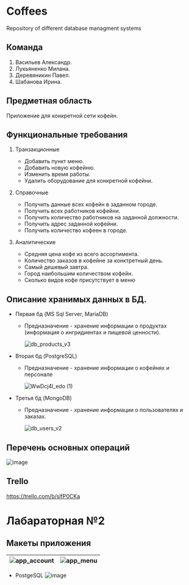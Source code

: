 # Coffees
Repository of different database managment systems

## Команда
1. Васильев Александр.
2. Лукьяненко Милана.
3. Деревяникин Павел.
4. Шабанова Ирина.

## Предметная область
Приложение для конкретной сети кофейн.

## Функциональные требования
1. Транзакционные
   - Добавить пункт меню.
   - Добавить новую кофейню.
   - Изменить время работы.
   - Удалить оборудование для конкретной кофейни.

2. Справочные
   - Получить данные всех кофейн в заданном городе.
   - Получить всех работников кофейни.
   - Получить количество работников на заданной должности.
   - Получить адрес заданной кофейни.
   - Получить количество кофеен в городе.
   
3. Аналитические
   - Средняя цена кофе из всего ассортимента.
   - Количество заказов в кофейне за конктретный день.
   - Самый дешевый завтра.
   - Город наибольшим количеством кофейн.
   - Сколько видов кофе присутствует в меню

## Описание хранимых данных в БД.
  - Первая бд (MS Sql Server, MariaDB)
    
    - Предназначение - хранение информации о продуктах (информация о ингридиентах и пищевой ценности).
  
      ![db_products_v3](https://user-images.githubusercontent.com/66141673/113042580-09cc9a80-91a4-11eb-8a69-3b64789a16fc.png)
  
  - Вторая бд (PostgreSQL)
  
    - Предназначение - хранение информации о кофейнях и персонале
  
      ![WwDcj4l_edo (1)](https://user-images.githubusercontent.com/57771719/111890171-06911c00-89f8-11eb-8c67-cfc7abc93f91.jpg)
    
  - Третья бд (MongoDB)
  
    - Предназначение - хранение информации о пользователях и заказах.
  
      ![db_users_v2](https://user-images.githubusercontent.com/66141673/112721953-cd850a00-8f17-11eb-86e0-2c3db9cb4bc0.png)

## Перечень основных операций
![image](https://user-images.githubusercontent.com/57771719/111890448-786a6500-89fa-11eb-971e-5926f2a760cc.png)

## Trello
   https://trello.com/b/slfP0CKa


# Лабараторная №2
## Макеты приложения
   ![app_account](https://user-images.githubusercontent.com/66141673/113520517-4598a300-959c-11eb-898f-d549e4631d47.png) | ![app_menu](https://user-images.githubusercontent.com/66141673/113520523-50533800-959c-11eb-8e6a-076cdc73900d.png)
   |:--:|:--:|
   
   - PostgeSQL
     ![image](https://user-images.githubusercontent.com/66141673/113521215-b346ce00-95a0-11eb-839c-9eaaf8db21b7.png)

